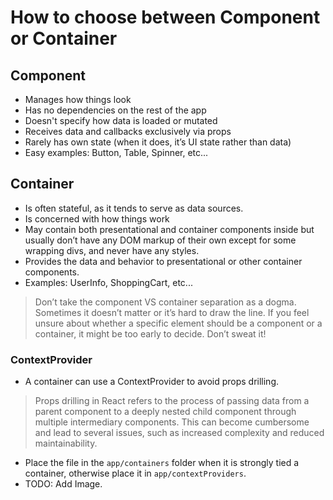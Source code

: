 # How to choose between Component or Container

## Component

- Manages how things look
- Has no dependencies on the rest of the app
- Doesn't specify how data is loaded or mutated
- Receives data and callbacks exclusively via props
- Rarely has own state (when it does, it’s UI state rather than data)
- Easy examples: Button, Table, Spinner, etc...

## Container

- Is often stateful, as it tends to serve as data sources.
- Is concerned with how things work
- May contain both presentational and container components inside but usually don’t have any DOM markup of their own except for some wrapping divs, and never have any styles.
- Provides the data and behavior to presentational or other container components.
- Examples: UserInfo, ShoppingCart, etc...

> Don’t take the component VS container separation as a dogma. Sometimes it doesn’t matter or it’s hard to draw the line. If you feel unsure about whether a specific element should be a component or a container, it might be too early to decide. Don’t sweat it!

### ContextProvider

- A container can use a ContextProvider to avoid props drilling.
> Props drilling in React refers to the process of passing data from a parent component to a deeply nested child component through multiple intermediary components. This can become cumbersome and lead to several issues, such as increased complexity and reduced maintainability.
- Place the file in the `app/containers` folder when it is strongly tied a container, otherwise place it in `app/contextProviders`.
- TODO: Add Image.
